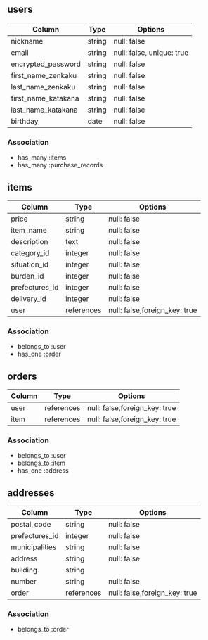 ## users

|Column               |Type     |Options                    |
|---------------------|---------|---------------------------|
| nickname            | string  | null: false               |
| email               | string  | null: false, unique: true |
| encrypted_password  | string  | null: false               |
| first_name_zenkaku  | string  | null: false               |
| last_name_zenkaku   | string  | null: false               |
| first_name_katakana | string  | null: false               |
| last_name_katakana  | string  | null: false               |
| birthday            | date    | null: false               |


### Association
- has_many :items
- has_many :purchase_records

## items

|Column          |Type        |Options                        |
|----------------|------------|-------------------------------|
| price          | string     | null: false                   |
| item_name      | string     | null: false                   |
| description    | text       | null: false                   |
| category_id    | integer    | null: false                   |
| situation_id   | integer    | null: false                   |
| burden_id      | integer    | null: false                   |
| prefectures_id | integer    | null: false                   |
| delivery_id    | integer    | null: false                   |
| user           | references | null: false,foreign_key: true |


### Association
- belongs_to :user
- has_one :order


## orders

|Column|Type        |Options                        |
|------|------------|-------------------------------|
| user | references | null: false,foreign_key: true |
| item | references | null: false,foreign_key: true |


### Association
- belongs_to :user
- belongs_to :item
- has_one :address


## addresses

|Column           |Type        |Options                        |
|-----------------|------------|-------------------------------|
| postal_code     | string     | null: false                   |
| prefectures_id  | integer    | null: false                   |
| municipalities  | string     | null: false                   |
| address         | string     | null: false                   |
| building        | string     |                               |
| number          | string     | null: false                   |
| order           | references | null: false,foreign_key: true |


### Association
- belongs_to :order